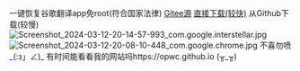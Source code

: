 一键恢复谷歌翻译app免root(符合国家法律)
<a href="https://gitee.com/bedlock/cn-google-translate">Gitee源</a>
<a href="https://fs-im-kefu.7moor-fs1.com/29397395/4d2c3f00-7d4c-11e5-af15-41bf63ae4ea0/1710284265564/%E8%B0%B7%E6%AD%8C%E7%BF%BB%E8%AF%91%E4%BF%AE%E5%A4%8D_1.7.apk">直接下载(较快)</a>
从Github下载(较慢)
<img src="https://fs-im-kefu.7moor-fs1.com/29397395/4d2c3f00-7d4c-11e5-af15-41bf63ae4ea0/1710245717746/Screenshot_2024-03-12-20-14-57-993_com.google.interstellar.jpg" alt="Screenshot_2024-03-12-20-14-57-993_com.google.interstellar.jpg"/>
<img src="https://fs-im-kefu.7moor-fs1.com/29397395/4d2c3f00-7d4c-11e5-af15-41bf63ae4ea0/1710245509480/Screenshot_2024-03-12-20-08-10-448_com.google.chrome.jpg" alt="Screenshot_2024-03-12-20-08-10-448_com.google.chrome.jpg"/>
不喜勿喷_(:з」∠)_
有时间能看看我的网站吗https://opwc.github.io
(╥_╥)
